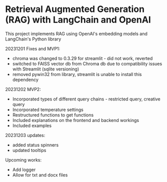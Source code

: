 # Retrieval Augmented Generation (RAG) with LangChain and OpenAI
This project implements RAG using OpenAI's embedding models and LangChain's Python library

20231201 Fixes and MVP1:
- chroma was changed to 0.3.29 for streamlit - did not work, reverted
- switched to FAISS vector db from Chroma db due to compatibility issues with Streamlit (sqlite versioning)
- removed pywin32 from library, streamlit is unable to install this dependency

20231202 MVP2:
- Incorporated types of different query chains - restricted query, creative query
- Incorporated temperature settings
- Restructured functions to get functions
- Included explanations on the frontend and backend workings
- Included examples

20231203 updates:
- added status spinners
- updated tooltips

Upcoming works:
- Add logger
- Allow for txt and docx files
